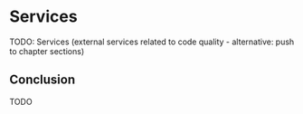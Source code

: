 # Services

TODO: Services (external services related to code quality - alternative: push to chapter sections)

## Conclusion

TODO

